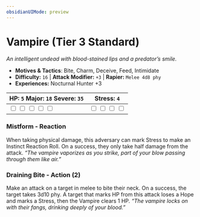 ```yaml
---
obsidianUIMode: preview
---
```

# Vampire (Tier 3 Standard)

*An intelligent undead with blood-stained lips and a predator’s smile.*

- **Motives & Tactics**: Bite, Charm, Deceive, Feed, Intimidate
- **Difficulty:** `16` | **Attack Modifier:** `+3` | **Rapier:** `Melee 4d8 phy`
- **Experiences:** Nocturnal Hunter +3

| HP: `5` Major: `18` Severe: `35` | Stress: `4` |
|--|--|
|  <input type="checkbox" unchecked id="aa59ca9a"> <input type="checkbox" unchecked id="adb1ba8e"> <input type="checkbox" unchecked id="a00e7871"> <input type="checkbox" unchecked id="ee42e925"> <input type="checkbox" unchecked id="2a0b2242"> |  <input type="checkbox" unchecked id="f45d3f63"> <input type="checkbox" unchecked id="6ee12954"> <input type="checkbox" unchecked id="9524df0c"> <input type="checkbox" unchecked id="c2903ebe"> |

### Mistform - Reaction

When taking physical damage, this adversary can mark Stress to make an Instinct Reaction Roll. On a success, they only take half damage from the attack. *“The vampire vaporizes as you strike, part of your blow passing through them like air.”*

### Draining Bite - Action (2)

Make an attack on a target in melee to bite their neck. On a success, the target takes 3d10 phy. A target that marks HP from this attack loses a Hope and marks a Stress, then the Vampire clears 1 HP. *“The vampire locks on with their fangs, drinking deeply of your blood.”*



